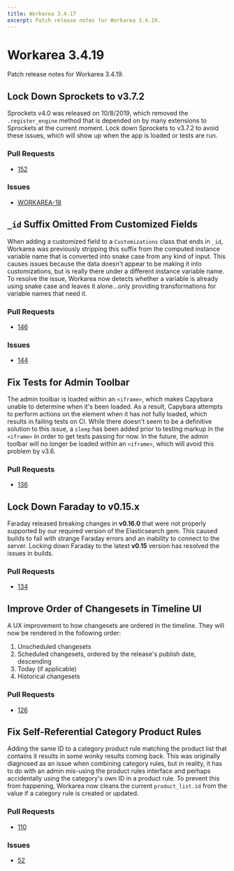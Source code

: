 ```yaml
---
title: Workarea 3.4.17
excerpt: Patch release notes for Workarea 3.4.19.
---
```


# Workarea 3.4.19

Patch release notes for Workarea 3.4.19.

## Lock Down Sprockets to v3.7.2

Sprockets v4.0 was released on 10/8/2019, which removed the
`.register_engine` method that is depended on by many extensions to
Sprockets at the current moment. Lock down Sprockets to v3.7.2 to avoid
these issues, which will show up when the app is loaded or tests are
run.

### Pull Requests

- [152](https://github.com/workarea-commerce/workarea/pull/152)

### Issues

- [WORKAREA-18](https://workarea.atlassian.net/browse/WORKAREA-18)

## `_id` Suffix Omitted From Customized Fields

When adding a customized field to a `Customizations` class that ends in
`_id`, Workarea was previously stripping this suffix from the computed
instance variable name that is converted into snake case from any kind
of input. This causes issues because the data doesn't appear to be
making it into customizations, but is really there under a different
instance variable name. To resolve the issue, Workarea now detects
whether a variable is already using snake case and leaves it
alone...only providing transformations for variable names that need it.

### Pull Requests

- [146](https://github.com/workarea-commerce/workarea/pull/146)

### Issues

- [144](https://github.com/workarea-commerce/workarea/issues/144)

## Fix Tests for Admin Toolbar

The admin toolbar is loaded within an `<iframe>`, which makes Capybara unable
to determine when it's been loaded. As a result, Capybara attempts to perform
actions on the element when it has not fully loaded, which results in failing tests
on CI. While there doesn't seem to be a definitive solution to this issue, a
`sleep` has been added prior to testing markup in the `<iframe>` in order to get
tests passing for now. In the future, the admin toolbar will no longer be loaded
within an `<iframe>`, which will avoid this problem by v3.6.

### Pull Requests

- [136](https://github.com/workarea-commerce/workarea/pull/136)

## Lock Down Faraday to v0.15.x

Faraday released breaking changes in **v0.16.0** that were not properly supported
by our required version of the Elasticsearch gem. This caused builds to fail with
strange Faraday errors and an inability to connect to the server. Locking down
Faraday to the latest **v0.15** version has resolved the issues in builds.

### Pull Requests

- [134](https://github.com/workarea-commerce/workarea/pull/134)

## Improve Order of Changesets in Timeline UI

A UX improvement to how changesets are ordered in the timeline. They will now
be rendered in the following order:

1. Unscheduled changesets
2. Scheduled changesets, ordered by the release's publish date,
descending
3. Today (if applicable)
4. Historical changesets

### Pull Requests

- [126](https://github.com/workarea-commerce/workarea/pull/126)

## Fix Self-Referential Category Product Rules

Adding the same ID to a category product rule matching the product list
that contains it results in some wonky results coming back. This was
originally diagnosed as an issue when combining category rules, but in
reality, it has to do with an admin mis-using the product rules
interface and perhaps accidentally using the category's own ID in a
product rule. To prevent this from happening, Workarea now cleans the
current `product_list.id` from the value if a category rule is created or
updated.

### Pull Requests

- [110](https://github.com/workarea-commerce/workarea/pull/110)

### Issues

- [52](https://github.com/workarea-commerce/workarea/pull/52)
